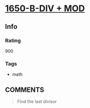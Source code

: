 # [1650-B-DIV + MOD](https://codeforces.com/contest/1650/problem/B)

## Info

### Rating

900

### Tags

- math

## __COMMENTS__

> Find the last divisor


